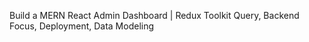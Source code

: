 
Build a MERN React Admin Dashboard | Redux Toolkit Query, Backend Focus, Deployment, Data Modeling

